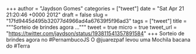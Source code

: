 
+++
author = "Jaydson Gomes"
categories = ["tweet"]
date = "Sat Apr 21 21:20:46 +0000 2012"
draft = false
slug = "17fd9445d495b32077d4966ad4a67639f5f96ad3"
tags = ["tweet"]
title = """Sorteio de brindes agora ..."""
tweet = true
micro = true
tweet_url = "https://twitter.com/jaydson/status/193811541357891584"
+++
Sorteio de brindes agora no #PernambucoJS O @juarezpaf levou uma Mochila bacana do #Terra
